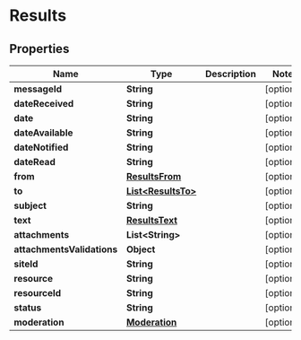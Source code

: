 
# Results

## Properties
Name | Type | Description | Notes
------------ | ------------- | ------------- | -------------
**messageId** | **String** |  |  [optional]
**dateReceived** | **String** |  |  [optional]
**date** | **String** |  |  [optional]
**dateAvailable** | **String** |  |  [optional]
**dateNotified** | **String** |  |  [optional]
**dateRead** | **String** |  |  [optional]
**from** | [**ResultsFrom**](ResultsFrom.md) |  |  [optional]
**to** | [**List&lt;ResultsTo&gt;**](ResultsTo.md) |  |  [optional]
**subject** | **String** |  |  [optional]
**text** | [**ResultsText**](ResultsText.md) |  |  [optional]
**attachments** | **List&lt;String&gt;** |  |  [optional]
**attachmentsValidations** | **Object** |  |  [optional]
**siteId** | **String** |  |  [optional]
**resource** | **String** |  |  [optional]
**resourceId** | **String** |  |  [optional]
**status** | **String** |  |  [optional]
**moderation** | [**Moderation**](Moderation.md) |  |  [optional]




